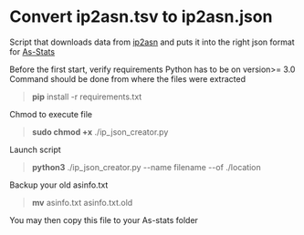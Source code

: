 # Convert ip2asn.tsv to ip2asn.json

Script that downloads data from [ip2asn](https://iptoasn.com/) and puts it into the right json format for [As-Stats](https://github.com/manuelkasper/AS-Stats)

Before the first start, verify requirements
Python has to be on version>= 3.0 
Command should be done from where the files were extracted
> **pip** install -r requirements.txt

Chmod to execute file
> **sudo chmod +x** ./ip_json_creator.py

Launch script
> **python3** ./ip_json_creator.py --name filename --of ./location

Backup your old asinfo.txt 
> **mv** asinfo.txt asinfo.txt.old


You may then copy this file to your As-stats folder
